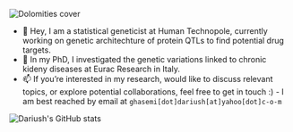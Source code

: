 ![Dolomities cover](https://github.com/DariushG3/DariushG3/blob/main/Dolomitte_March_2023.JPG) 
- 👋 Hey, I am a statistical geneticist at Human Technopole, currently working on genetic architechture of protein QTLs to find potential drug targets.
- 👀 In my PhD, I investigated the genetic variations linked to chronic kideny diseases at Eurac Research in Italy. 
- 📫 If you’re interested in my research, would like to discuss relevant topics, or explore potential collaborations, feel free to get in touch :) - I am best reached by email at `ghasemi[dot]dariush[at]yahoo[dot]c-o-m`
             
<!---
DariushG3/DariushG3 is a ✨ special ✨ repository because its `README.md` (this file) appears on your GitHub profile.
You can click the Preview link to take a look at your changes.
--->
![Dariush's GitHub stats](https://github-readme-stats.vercel.app/api?username=dariushghasemi&theme=vue-dark&show_icons=true) 
